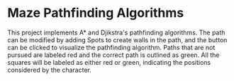 # Maze Pathfinding Algorithms

This project implements A* and Djikstra's pathfinding algorithms. The path can be modified by adding Spots to create walls in the path, and the button can be clicked to visualize the pathfinding algorithm. Paths that are not pursued are labeled red and the correct path is outlined as green. All the squares will be labeled as either red or green, indicating the positions considered by the character.
